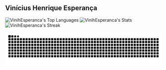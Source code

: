 ## Vinícius Henrique Esperança

![VinihEsperanca's Top Languages](https://github-readme-stats.vercel.app/api/top-langs/?username=VinihEsperanca&theme=tokyonight&show_icons=true&hide_border=false&layout=compact)
![VinihEsperanca's Stats](https://github-readme-stats.vercel.app/api?username=VinihEsperanca&theme=tokyonight&show_icons=true&hide_border=false&count_private=true)
![VinihEsperanca's Streak](https://github-readme-streak-stats.herokuapp.com/?user=VinihEsperanca&theme=tokyonight&hide_border=false)

<picture>
  <source media="(prefers-color-scheme: dark)" srcset="https://raw.githubusercontent.com/VinihEsperanca/VinihEsperanca/output/github-contribution-grid-snake-dark.svg">
  <source media="(prefers-color-scheme: light)" srcset="https://raw.githubusercontent.com/VinihEsperanca/VinihEsperanca/output/github-contribution-grid-snake.svg">
  <img alt="github contribution grid snake animation" src="https://raw.githubusercontent.com/VinihEsperanca/VinihEsperanca/output/github-contribution-grid-snake.svg">
</picture>
